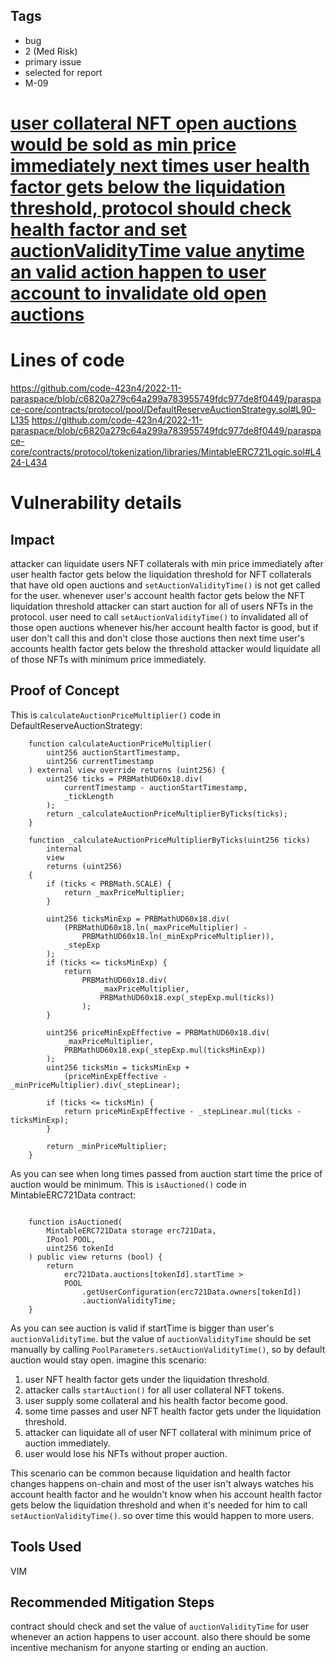 ## Tags

- bug
- 2 (Med Risk)
- primary issue
- selected for report
- M-09

# [user collateral NFT open auctions would be sold as min price immediately next times user health factor gets below the liquidation threshold, protocol should check health factor and set auctionValidityTime value anytime an valid action happen to user account to invalidate old open auctions](https://github.com/code-423n4/2022-11-paraspace-findings/issues/323) 

# Lines of code

https://github.com/code-423n4/2022-11-paraspace/blob/c6820a279c64a299a783955749fdc977de8f0449/paraspace-core/contracts/protocol/pool/DefaultReserveAuctionStrategy.sol#L90-L135
https://github.com/code-423n4/2022-11-paraspace/blob/c6820a279c64a299a783955749fdc977de8f0449/paraspace-core/contracts/protocol/tokenization/libraries/MintableERC721Logic.sol#L424-L434


# Vulnerability details

## Impact
attacker can liquidate users NFT collaterals with min price immediately after user health factor gets below the liquidation threshold for NFT collaterals that have old open auctions and `setAuctionValidityTime()` is not get called for the user. whenever user's account health factor gets below the NFT liquidation threshold attacker can start auction for all of users NFTs in the protocol. user need to call `setAuctionValidityTime()` to invalidated all of those open auctions whenever his/her account health factor is good, but if user don't call this and don't close those auctions then next time user's accounts health factor gets below the threshold attacker would liquidate all of those NFTs with minimum price immediately.

## Proof of Concept
This is `calculateAuctionPriceMultiplier()` code in DefaultReserveAuctionStrategy:
```
    function calculateAuctionPriceMultiplier(
        uint256 auctionStartTimestamp,
        uint256 currentTimestamp
    ) external view override returns (uint256) {
        uint256 ticks = PRBMathUD60x18.div(
            currentTimestamp - auctionStartTimestamp,
            _tickLength
        );
        return _calculateAuctionPriceMultiplierByTicks(ticks);
    }

    function _calculateAuctionPriceMultiplierByTicks(uint256 ticks)
        internal
        view
        returns (uint256)
    {
        if (ticks < PRBMath.SCALE) {
            return _maxPriceMultiplier;
        }

        uint256 ticksMinExp = PRBMathUD60x18.div(
            (PRBMathUD60x18.ln(_maxPriceMultiplier) -
                PRBMathUD60x18.ln(_minExpPriceMultiplier)),
            _stepExp
        );
        if (ticks <= ticksMinExp) {
            return
                PRBMathUD60x18.div(
                    _maxPriceMultiplier,
                    PRBMathUD60x18.exp(_stepExp.mul(ticks))
                );
        }

        uint256 priceMinExpEffective = PRBMathUD60x18.div(
            _maxPriceMultiplier,
            PRBMathUD60x18.exp(_stepExp.mul(ticksMinExp))
        );
        uint256 ticksMin = ticksMinExp +
            (priceMinExpEffective - _minPriceMultiplier).div(_stepLinear);

        if (ticks <= ticksMin) {
            return priceMinExpEffective - _stepLinear.mul(ticks - ticksMinExp);
        }

        return _minPriceMultiplier;
    }
```
As you can see when long times passed from auction start time the price of auction would be minimum.
This is `isAuctioned()` code in MintableERC721Data contract:
```

    function isAuctioned(
        MintableERC721Data storage erc721Data,
        IPool POOL,
        uint256 tokenId
    ) public view returns (bool) {
        return
            erc721Data.auctions[tokenId].startTime >
            POOL
                .getUserConfiguration(erc721Data.owners[tokenId])
                .auctionValidityTime;
    }
```
As you can see auction is valid if startTime is bigger than user's `auctionValidityTime`. but the value of `auctionValidityTime` should be set manually by calling `PoolParameters.setAuctionValidityTime()`, so by default auction would stay open. imagine this scenario:
1. user NFT health factor gets under the liquidation threshold.
2. attacker calls `startAuction()` for all user collateral NFT tokens.
3. user supply some collateral and his health factor become good.
4. some time passes and user NFT health factor gets under the liquidation threshold.
5. attacker can liquidate all of user NFT collateral with minimum price of auction immediately.
6. user would lose his NFTs without proper auction.

This scenario can be common because liquidation and health factor changes happens on-chain and most of the user isn't always watches his account health factor and he wouldn't know when his account health factor gets below the liquidation threshold and when it's needed for him to call `setAuctionValidityTime()`. so over time this would happen to more users.

## Tools Used
VIM

## Recommended Mitigation Steps
contract should check and set the value of `auctionValidityTime` for user whenever an action happens to user account.
also there should be some incentive mechanism for anyone starting or ending an auction.